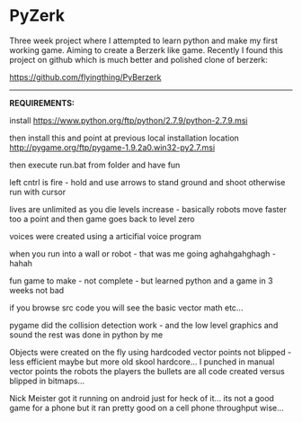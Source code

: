 **PyZerk**
===================
Three week project where I attempted to learn python and make my first working game.  Aiming to create a Berzerk like game.  Recently I found this project on github which is much better and polished clone of berzerk: 

https://github.com/flyingthing/PyBerzerk

----------

**REQUIREMENTS:**

install
https://www.python.org/ftp/python/2.7.9/python-2.7.9.msi

then install this and point at previous local installation location
http://pygame.org/ftp/pygame-1.9.2a0.win32-py2.7.msi

then execute run.bat from folder and have fun

left cntrl is fire - hold and use arrows to stand ground and shoot 
otherwise run with cursor

lives are unlimited
as you die levels increase - basically robots move faster too a point and then
game goes back to level zero 

voices were created using a articifial voice program

when you run into a wall or robot - that was me going aghahgahghagh - hahah

fun game to make - not complete - but learned python and a game in 3 weeks not bad 

if you browse src code you will see the basic vector math etc... 

pygame did the collision detection work - and the low level graphics and sound the rest was done
in python by me

Objects were created on the fly using hardcoded vector points
not blipped - less efficient maybe but more old skool hardcore...  I punched in manual
vector points
the robots the players the bullets are all code created versus blipped in bitmaps...

Nick Meister got it running on android just for heck of it... its not a good game for a phone but it ran pretty good on a cell phone throughput wise...
